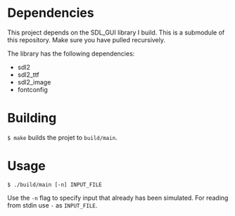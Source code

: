# Dependencies

This project depends on the SDL_GUI library I build. This is a submodule of
this repository. Make sure you have pulled recursively.

The library has the following dependencies:

 * sdl2
 * sdl2_ttf
 * sdl2_image
 * fontconfig

# Building

`$ make` builds the projet to `build/main`.

# Usage

`$ ./build/main [-n] INPUT_FILE`

Use the `-n` flag to specify input that already has been simulated.
For reading from stdin use `-` as `INPUT_FILE`.
